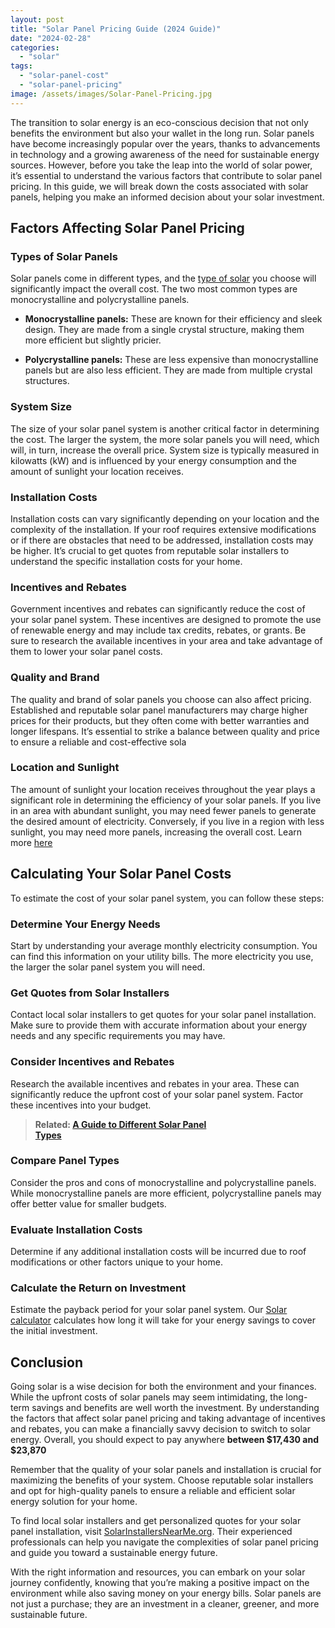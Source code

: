 ```yaml
---
layout: post
title: "Solar Panel Pricing Guide (2024 Guide)"
date: "2024-02-28"
categories: 
  - "solar"
tags: 
  - "solar-panel-cost"
  - "solar-panel-pricing"
image: /assets/images/Solar-Panel-Pricing.jpg
---
```


The transition to solar energy is an eco-conscious decision that not only benefits the environment but also your wallet in the long run. Solar panels have become increasingly popular over the years, thanks to advancements in technology and a growing awareness of the need for sustainable energy sources. However, before you take the leap into the world of solar power, it’s essential to understand the various factors that contribute to solar panel pricing. In this guide, we will break down the costs associated with solar panels, helping you make an informed decision about your solar investment.

## Factors Affecting Solar Panel Pricing

### **Types of Solar Panels**

Solar panels come in different types, and the [type of solar](/solar-panel-types/) you choose will significantly impact the overall cost. The two most common types are monocrystalline and polycrystalline panels.

- **Monocrystalline panels:** These are known for their efficiency and sleek design. They are made from a single crystal structure, making them more efficient but slightly pricier.

- **Polycrystalline panels:** These are less expensive than monocrystalline panels but are also less efficient. They are made from multiple crystal structures.

### **System Size**

The size of your solar panel system is another critical factor in determining the cost. The larger the system, the more solar panels you will need, which will, in turn, increase the overall price. System size is typically measured in kilowatts (kW) and is influenced by your energy consumption and the amount of sunlight your location receives.

### **Installation Costs**

Installation costs can vary significantly depending on your location and the complexity of the installation. If your roof requires extensive modifications or if there are obstacles that need to be addressed, installation costs may be higher. It’s crucial to get quotes from reputable solar installers to understand the specific installation costs for your home.

### **Incentives and Rebates**

Government incentives and rebates can significantly reduce the cost of your solar panel system. These incentives are designed to promote the use of renewable energy and may include tax credits, rebates, or grants. Be sure to research the available incentives in your area and take advantage of them to lower your solar panel costs.

### **Quality and Brand**

The quality and brand of solar panels you choose can also affect pricing. Established and reputable solar panel manufacturers may charge higher prices for their products, but they often come with better warranties and longer lifespans. It’s essential to strike a balance between quality and price to ensure a reliable and cost-effective sola

### **Location and Sunlight**

The amount of sunlight your location receives throughout the year plays a significant role in determining the efficiency of your solar panels. If you live in an area with abundant sunlight, you may need fewer panels to generate the desired amount of electricity. Conversely, if you live in a region with less sunlight, you may need more panels, increasing the overall cost. Learn more [here](/solar-equipment-placement/)

## Calculating Your Solar Panel Costs

To estimate the cost of your solar panel system, you can follow these steps:

### Determine Your Energy Needs

Start by understanding your average monthly electricity consumption. You can find this information on your utility bills. The more electricity you use, the larger the solar panel system you will need.

### Get Quotes from Solar Installers

Contact local solar installers to get quotes for your solar panel installation. Make sure to provide them with accurate information about your energy needs and any specific requirements you may have.

### Consider Incentives and Rebates

Research the available incentives and rebates in your area. These can significantly reduce the upfront cost of your solar panel system. Factor these incentives into your budget.

> **Related: [A Guide to Different Solar Panel  
> Types](/solar-panel-types/)**

### Compare Panel Types

Consider the pros and cons of monocrystalline and polycrystalline panels. While monocrystalline panels are more efficient, polycrystalline panels may offer better value for smaller budgets.

### Evaluate Installation Costs

Determine if any additional installation costs will be incurred due to roof modifications or other factors unique to your home.

### Calculate the Return on Investment

Estimate the payback period for your solar panel system. Our [Solar calculator](/solar-calculator/) calculates how long it will take for your energy savings to cover the initial investment.

## Conclusion

Going solar is a wise decision for both the environment and your finances. While the upfront costs of solar panels may seem intimidating, the long-term savings and benefits are well worth the investment. By understanding the factors that affect solar panel pricing and taking advantage of incentives and rebates, you can make a financially savvy decision to switch to solar energy. Overall, you should expect to pay anywhere **between $17,430 and $23,870**

Remember that the quality of your solar panels and installation is crucial for maximizing the benefits of your system. Choose reputable solar installers and opt for high-quality panels to ensure a reliable and efficient solar energy solution for your home.

To find local solar installers and get personalized quotes for your solar panel installation, visit [SolarInstallersNearMe.org](/). Their experienced professionals can help you navigate the complexities of solar panel pricing and guide you toward a sustainable energy future.

With the right information and resources, you can embark on your solar journey confidently, knowing that you’re making a positive impact on the environment while also saving money on your energy bills. Solar panels are not just a purchase; they are an investment in a cleaner, greener, and more sustainable future.
